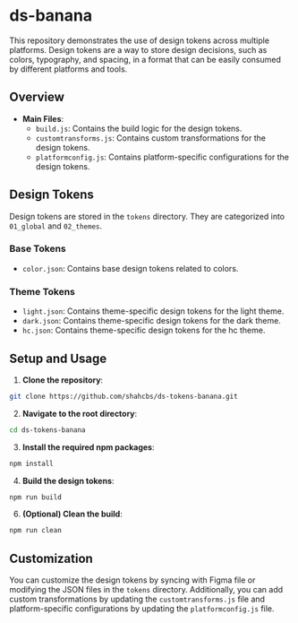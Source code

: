 # ds-banana

This repository demonstrates the use of design tokens across multiple platforms. Design tokens are a way to store design decisions, such as colors, typography, and spacing, in a format that can be easily consumed by different platforms and tools.

## Overview

- **Main Files**:
  - `build.js`: Contains the build logic for the design tokens.
  - `customtransforms.js`: Contains custom transformations for the design tokens.
  - `platformconfig.js`: Contains platform-specific configurations for the design tokens.

## Design Tokens

Design tokens are stored in the `tokens` directory. They are categorized into `01_global` and `02_themes`.

### Base Tokens

- `color.json`: Contains base design tokens related to colors.

### Theme Tokens

- `light.json`: Contains theme-specific design tokens for the light theme.
- `dark.json`: Contains theme-specific design tokens for the dark theme.
- `hc.json`: Contains theme-specific design tokens for the hc theme.
  
## Setup and Usage

1. **Clone the repository**:
   
```bash
git clone https://github.com/shahcbs/ds-tokens-banana.git             
```

2. **Navigate to the root directory**:

```bash
cd ds-tokens-banana
```

3. **Install the required npm packages**:

```bash
npm install
```

4. **Build the design tokens**:

```bash
npm run build
```

6. **(Optional) Clean the build**:

```bash
npm run clean
```

## Customization

You can customize the design tokens by syncing with Figma file or modifying the JSON files in the `tokens` directory. Additionally, you can add custom transformations by updating the `customtransforms.js` file and platform-specific configurations by updating the `platformconfig.js` file.
